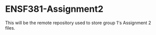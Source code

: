 # ENSF381-Assignment2
This will be the remote repository used to store group 1's Assignment 2 files.
